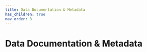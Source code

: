 ```yaml
---
title: Data Documentation & Metadata
has_children: true
nav_order: 3
---
```


# Data Documentation & Metadata

